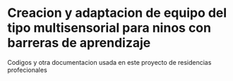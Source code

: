 # Creacion y adaptacion de equipo del tipo multisensorial para ninos con barreras de aprendizaje
 Codigos y otra documentacion usada en este proyecto de residencias profecionales
